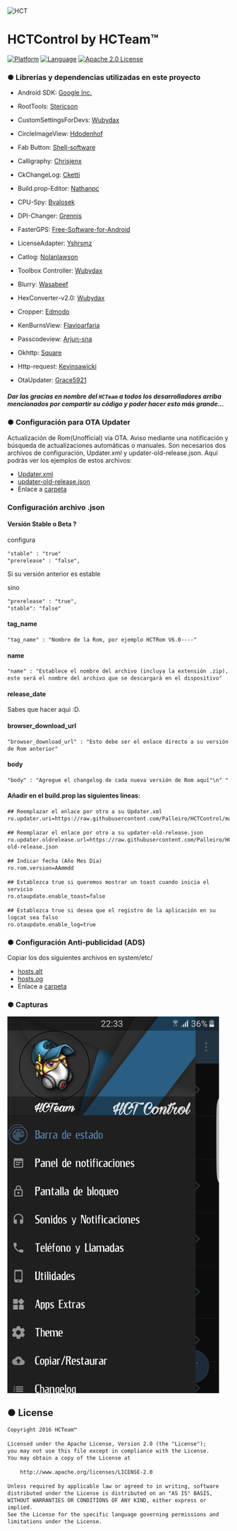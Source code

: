 ![HCT](http://fotos.subefotos.com/919a09a499ec6f205114f1cd482c2c7co.png)

# HCTControl by HCTeam™

[![Platform](http://img.shields.io/badge/platform-android-brightgreen.svg?style=flat)](http://developer.android.com/index.html) [![Language](http://img.shields.io/badge/language-java-orange.svg?style=flat)](http://www.oracle.com/technetwork/java/javase/downloads/index.html) [![Apache 2.0 License](https://img.shields.io/badge/license-Apache%202.0-blue.svg?style=flat)](http://www.apache.org/licenses/LICENSE-2.0.html)

### ● Librerías y dependencias utilizadas en este proyecto

- Android SDK: [Google Inc.](https://developer.android.com/sdk/terms.html)

- RootTools: [Stericson](https://github.com/Stericson/RootTools)

- CustomSettingsForDevs: [Wubydax](https://github.com/wubydax/CustomSettingsForDevs)

- CircleImageView: [Hdodenhof](https://github.com/hdodenhof/CircleImageView)

- Fab Button: [Shell-software](https://github.com/shell-software/fab)

- Calligraphy: [Chrisjenx](https://github.com/chrisjenx/Calligraphy)

- CkChangeLog: [Cketti](https://github.com/cketti/ckChangeLog)

- Build.prop-Editor: [Nathanpc](https://github.com/nathanpc/Build.prop-Editor)

- CPU-Spy: [Bvalosek](https://github.com/bvalosek/cpuspy)

- DPI-Changer: [Grennis](https://github.com/grennis/dpi-changer)

- FasterGPS: [Free-Software-for-Android](https://github.com/Free-Software-for-Android/FasterGPS)

- LicenseAdapter: [Yshrsmz](https://github.com/yshrsmz/LicenseAdapter)

- Catlog: [Nolanlawson](https://github.com/nolanlawson/Catlog)

- Toolbox Controller: [Wubydax](https://github.com/wubydax/ToolboxController)

- Blurry: [Wasabeef](https://github.com/wasabeef/Blurry)

- HexConverter-v2.0: [Wubydax](https://github.com/wubydax/HexConverter-v2.0)

- Cropper: [Edmodo](https://github.com/edmodo/cropper)

- KenBurnsView: [Flavioarfaria](https://github.com/flavioarfaria/KenBurnsView)

- Passcodeview: [Arjun-sna](https://github.com/Arjun-sna/android-passcodeview)

- Okhttp: [Square](https://github.com/square/okhttp)

- Http-request: [Kevinsawicki](https://github.com/kevinsawicki/http-request)

- OtaUpdater: [Grace5921](https://github.com/Grace5921/OtaUpdater)

##### Dar las gracias en nombre del `HCTeam` a todos los desarrolladores arriba mencionados por compartir su código y poder hacer esto más grande...

### ● Configuración para OTA Updater
Actualización de Rom(Unofficial) vía OTA. Aviso mediante una notificación y búsqueda de actualizaciones automáticas o manuales.
Son necesarios dos archivos de configuración, Updater.xml y updater-old-release.json. 
Aquí podrás ver los ejemplos de estos archivos:
- <a href="https://raw.githubusercontent.com/Palleiro/HCTControl/master/Xtras/OTA/Updater.xml">Updater.xml</a>  
- <a href="https://raw.githubusercontent.com/Palleiro/HCTControl/master/Xtras/OTA/updater-old-release.json">updater-old-release.json</a>  
- Enlace a <a href="https://github.com/Palleiro/HCTControl/tree/master/Xtras/OTA">carpeta</a>

### Configuración archivo .json

#### Versión Stable o Beta ?
configura 	
```
"stable" : "true"
"prerelease" : "false",
```
Si su versión anterior es estable

sino 
```
"prerelease" : "true",
"stable": "false"
```

#### tag_name
```
"tag_name" : "Nombre de la Rom, por ejemplo HCTRom V6.0----"
```

#### name
```
"name" : "Establece el nombre del archivo (incluya la extensión .zip), este será el nombre del archivo que se descargará en el dispositivo"
```

#### release_date
Sabes que hacer aqui :D.

#### browser_download_url
```
"browser_download_url" : "Esto debe ser el enlace directo a su versión de Rom anterior"
```
#### body
```
"body" : "Agregue el changelog de cada nueva versión de Rom aquí"\n" "
```

#### Añadir en el build.prop las siguientes lineas:
```
## Reemplazar el enlace por otro a su Updater.xml
ro.updater.uri=https://raw.githubusercontent.com/Palleiro/HCTControl/master/Xtras/OTA/Updater.xml

## Reemplazar el enlace por otro a su updater-old-release.json
ro.updater.oldrelease.url=https://raw.githubusercontent.com/Palleiro/HCTControl/master/Xtras/OTA/updater-old-release.json 

## Indicar fecha (Año Mes Día)
ro.rom.version=AAmmdd

## Establezca true si queremos mostrar un toast cuando inicia el servicio
ro.otaupdate.enable_toast=false

## Establezca true si desea que el registro de la aplicación en su logcat sea falso
ro.otaupdate.enable_log=true
```

### ● Configuración Anti-publicidad (ADS)
Copiar los dos siguientes archivos en system/etc/

- <a href="https://raw.githubusercontent.com/Palleiro/HCTControl/master/Xtras/HOST/system/etc/hosts.alt">hosts.alt</a>
- <a href="https://raw.githubusercontent.com/Palleiro/HCTControl/master/Xtras/HOST/system/etc/hosts.og">hosts.og</a>
- Enlace a <a href="https://github.com/Palleiro/HCTControl/tree/master/Xtras/HOST/system/etc">carpeta</a>


### ● Capturas

![HCTControl ][1]

[1]: https://raw.githubusercontent.com/Palleiro/HCTControl/master/HCTControl.png

● License
-------

    Copyright 2016 HCTeam™

    Licensed under the Apache License, Version 2.0 (the "License");
    you may not use this file except in compliance with the License.
    You may obtain a copy of the License at

        http://www.apache.org/licenses/LICENSE-2.0

    Unless required by applicable law or agreed to in writing, software
    distributed under the License is distributed on an "AS IS" BASIS,
    WITHOUT WARRANTIES OR CONDITIONS OF ANY KIND, either express or implied.
    See the License for the specific language governing permissions and
    limitations under the License.

